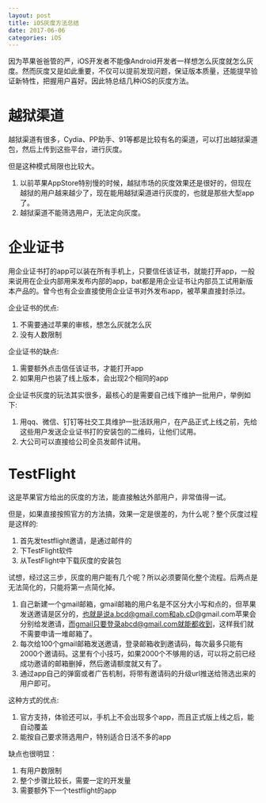 ```yaml
---
layout: post
title: iOS灰度方法总结
date: 2017-06-06
categories: iOS
---
```


因为苹果爸爸管的严，iOS开发者不能像Android开发者一样想怎么灰度就怎么灰度。然而灰度又是如此重要，不仅可以提前发现问题，保证版本质量，还能提早验证新特性，把握用户喜好。因此特总结几种iOS的灰度方法。

# 越狱渠道
越狱渠道有很多，Cydia、PP助手、91等都是比较有名的渠道，可以打出越狱渠道包，然后上传到这些平台，进行灰度。

但是这种模式局限也比较大。

1. 以前苹果AppStore特别慢的时候，越狱市场的灰度效果还是很好的，但现在越狱的用户越来越少了，现在能用越狱渠道进行灰度的，也就是那些大型app了。
2. 越狱渠道不能筛选用户，无法定向灰度。

# 企业证书
用企业证书打的app可以装在所有手机上，只要信任该证书，就能打开app，一般来说用在企业内部用来发布内部的app，bat都是用企业证书让内部员工试用新版本产品的。曾今也有企业直接使用企业证书对外发布app，被苹果直接封杀过。

企业证书的优点:

1. 不需要通过苹果的审核，想怎么灰就怎么灰
2. 没有人数限制

企业证书的缺点:

1. 需要额外点击信任该证书，才能打开app
2. 如果用户也装了线上版本，会出现2个相同的app

企业证书灰度的玩法其实很多，最核心的是需要自己线下维护一批用户，举例如下:

1. 用qq、微信、钉钉等社交工具维护一批活跃用户，在产品正式上线之前，先给这些用户发送企业证书打的安装包的二维码，让他们试用。
2. 大公司可以直接给公司全员发邮件试用。

# TestFlight
这是苹果官方给出的灰度的方法，能直接触达外部用户，非常值得一试。

但是，如果直接按照官方的方法搞，效果一定是很差的，为什么呢？整个灰度过程是这样的:

1. 首先发testflight邀请，是通过邮件的
2. 下TestFlight软件
3. 从TestFlight中下载灰度的安装包

试想，经过这三步，灰度的用户能有几个呢？所以必须要简化整个流程。后两点是无法简化的，只能将第一点简化掉。

1. 自己新建一个gmail邮箱，gmail邮箱的用户名是不区分大小写和点的，但苹果发送邀请是区分的，也就是说a.bcd@gmail.com和ab.cD@gmail.com苹果会分别给发邀请，而gmail只要登录abcd@gmail.com就能都收到，这样我们就不需要申请一堆邮箱了。
2. 每次给100个gmail邮箱发送邀请，登录邮箱收到邀请码，每次最多只能有2000个邀请码。这里有个小技巧，如果2000个不够用的话，可以将之前已经成功邀请的邮箱删掉，然后邀请额度就又有了。
3. 通过app自己的弹窗或者广告机制，将带有邀请码的升级url推送给筛选出来的用户即可。

这种方式的优点:

1. 官方支持，体验还可以，手机上不会出现多个app，而且正式版上线之后，能自动覆盖
2. 能按自己要求筛选用户，特别适合日活不多的app

缺点也很明显：

1. 有用户数限制
2. 整个步骤比较长，需要一定的开发量
3. 需要额外下一个testflight的app

